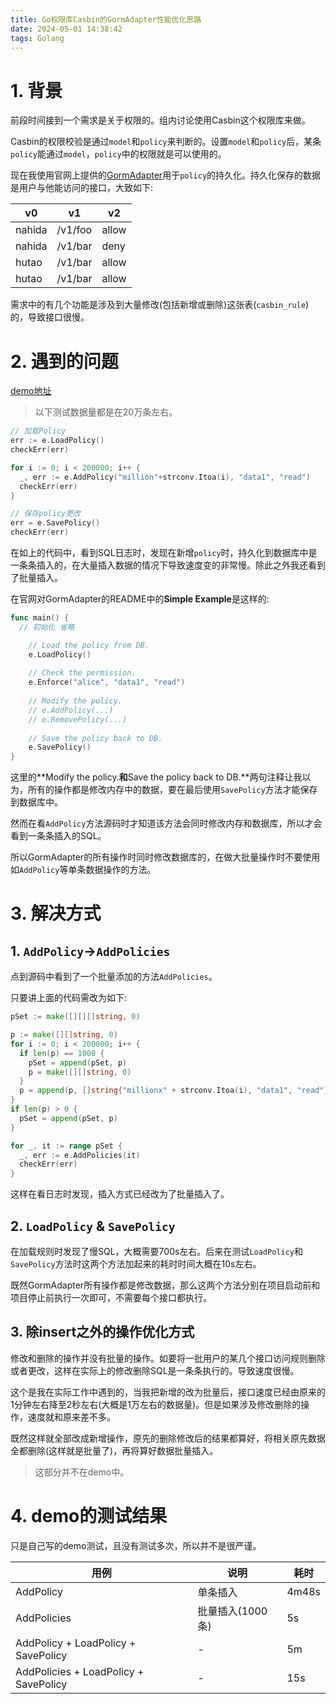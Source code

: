 ```yaml
---
title: Go权限库Casbin的GormAdapter性能优化思路
date: 2024-05-01 14:38:42
tags: Golang
---
```


# 1. 背景

前段时间接到一个需求是关于权限的。组内讨论使用Casbin这个权限库来做。

Casbin的权限校验是通过`model`和`policy`来判断的。设置`model`和`policy`后，某条`policy`能通过`model`，`policy`中的权限就是可以使用的。

现在我使用官网上提供的[GormAdapter](https://github.com/casbin/gorm-adapter)用于`policy`的持久化。持久化保存的数据是用户与他能访问的接口，大致如下:

| v0 | v1 | v2 |
| - | - | - |
| nahida | /v1/foo | allow |
| nahida | /v1/bar | deny |
| hutao | /v1/bar | allow |
| hutao | /v1/bar | allow |

需求中的有几个功能是涉及到大量修改(包括新增或删除)这张表(`casbin_rule`)的，导致接口很慢。

# 2. 遇到的问题

[demo地址](https://github.com/lkzc19/demo/tree/main/goz/casbinz)

> 以下测试数据量都是在20万条左右。

```go
// 加载Policy
err := e.LoadPolicy()
checkErr(err)

for i := 0; i < 200000; i++ {
  _, err := e.AddPolicy("million"+strconv.Itoa(i), "data1", "read")
  checkErr(err)
}

// 保存policy更改
err = e.SavePolicy()
checkErr(err)
```

在如上的代码中，看到SQL日志时，发现在新增`policy`时，持久化到数据库中是一条条插入的，在大量插入数据的情况下导致速度变的非常慢。除此之外我还看到了批量插入。

在官网对GormAdapter的README中的**Simple Example**是这样的:

```go
func main() {
  // 初始化 省略

	// Load the policy from DB.
	e.LoadPolicy()
	
	// Check the permission.
	e.Enforce("alice", "data1", "read")
	
	// Modify the policy.
	// e.AddPolicy(...)
	// e.RemovePolicy(...)
	
	// Save the policy back to DB.
	e.SavePolicy()
}
```

这里的**Modify the policy.**和**Save the policy back to DB.**两句注释让我以为，所有的操作都是修改内存中的数据，要在最后使用`SavePolicy`方法才能保存到数据库中。

然而在看`AddPolicy`方法源码时才知道该方法会同时修改内存和数据库，所以才会看到一条条插入的SQL。

所以GormAdapter的所有操作时同时修改数据库的，在做大批量操作时不要使用如`AddPolicy`等单条数据操作的方法。

# 3. 解决方式

## 1. `AddPolicy`->`AddPolicies`

点到源码中看到了一个批量添加的方法`AddPolicies`。

只要讲上面的代码需改为如下:

```go
pSet := make([][][]string, 0)

p := make([][]string, 0)
for i := 0; i < 200000; i++ {
  if len(p) == 1000 {
    pSet = append(pSet, p)
    p = make([][]string, 0)
  }
  p = append(p, []string{"millionx" + strconv.Itoa(i), "data1", "read"})
}
if len(p) > 0 {
  pSet = append(pSet, p)
}

for _, it := range pSet {
  _, err := e.AddPolicies(it)
  checkErr(err)
}
```

这样在看日志时发现，插入方式已经改为了批量插入了。

## 2. `LoadPolicy` & `SavePolicy`

在加载规则时发现了慢SQL，大概需要700s左右。后来在测试`LoadPolicy`和`SavePolicy`方法时这两个方法加起来的耗时时间大概在10s左右。

既然GormAdapter所有操作都是修改数据，那么这两个方法分别在项目启动前和项目停止前执行一次即可，不需要每个接口都执行。

## 3. 除insert之外的操作优化方式

修改和删除的操作并没有批量的操作。如要将一批用户的某几个接口访问规则删除或者更改，这样在实际上的修改删除SQL是一条条执行的。导致速度很慢。

这个是我在实际工作中遇到的，当我把新增的改为批量后，接口速度已经由原来的1分钟左右降至2秒左右(大概是1万左右的数据量)。但是如果涉及修改删除的操作，速度就和原来差不多。

既然这样就全部改成新增操作，原先的删除修改后的结果都算好，将相关原先数据全都删除(这样就是批量了)，再将算好数据批量插入。

> 这部分并不在demo中。

# 4. demo的测试结果

只是自己写的demo测试，且没有测试多次，所以并不是很严谨。

| 用例 | 说明 | 耗时 |
| - | - | - |
| AddPolicy | 单条插入 | 4m48s |
| AddPolicies | 批量插入(1000条) | 5s |
| AddPolicy + LoadPolicy + SavePolicy | - | 5m |
| AddPolicies + LoadPolicy + SavePolicy | - | 15s |
